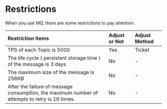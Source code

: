 # Restrictions
When you use MQ, there are some restrictions to pay attention.

| Restriction Items	| Adjust or Not	| Adjust Method |
| :- | :- | :- |
| TPS of each Topic is 5000	| Yes |	Ticket |
| The life cycle ( persistent storage time ) of the message is 3 days |	No	| - |
| The maximum size of the message is 256KB	| No |	- |
| After the failure of message consumption, the maximum number of attempts to retry is 16 times.	| No	| - |



